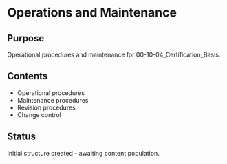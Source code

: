 # Operations and Maintenance

## Purpose
Operational procedures and maintenance for 00-10-04_Certification_Basis.

## Contents
- Operational procedures
- Maintenance procedures
- Revision procedures
- Change control

## Status
Initial structure created - awaiting content population.
